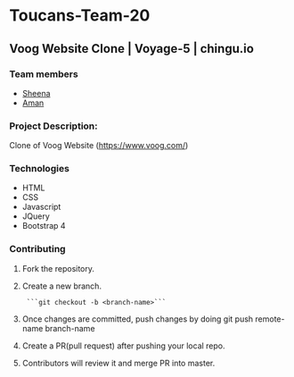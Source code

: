 # Toucans-Team-20 
Voog Website Clone | Voyage-5 | chingu.io
---
### Team members
- [Sheena](https://github.com/sheenapercy)
- [Aman](https://github.com/adsingh14)

### Project Description:
Clone of Voog Website (https://www.voog.com/)

### Technologies
- HTML
- CSS
- Javascript
- JQuery
- Bootstrap 4

### Contributing
1. Fork the repository.
2. Create a new branch.

        ```git checkout -b <branch-name>```

3. Once changes are committed, push changes by doing git push remote-name branch-name
4. Create a PR(pull request) after pushing your local repo.
5. Contributors will review it and merge PR into master.

